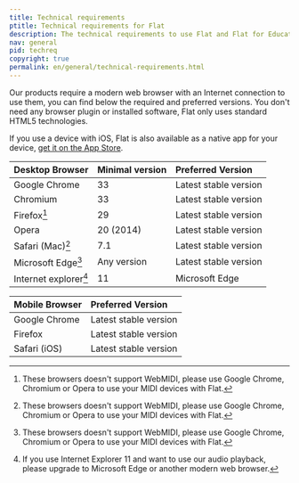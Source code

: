 ```yaml
---
title: Technical requirements
ptitle: Technical requirements for Flat
description: The technical requirements to use Flat and Flat for Education.
nav: general
pid: techreq
copyright: true
permalink: en/general/technical-requirements.html
---
```


Our products require a modern web browser with an Internet connection to use them, you can find below the required and preferred versions. You don't need any browser plugin or installed software, Flat only uses standard HTML5 technologies. 

If you use a device with iOS, Flat is also available as a native app for your device, [get it on the App Store](https://itunes.apple.com/us/app/flat-music-notation/id1177592149?mt=8).

| Desktop Browser | Minimal version | Preferred Version |
|:----------------|:----------------|:------------------|
| Google Chrome | 33 | Latest stable version |
| Chromium | 33 | Latest stable version |
| Firefox[^1] | 29 | Latest stable version |
| Opera | 20 (2014) | Latest stable version |
| Safari (Mac)[^1]  | 7.1 | Latest stable version |
| Microsoft Edge[^1] | Any version | Latest stable version |
| Internet explorer[^2] | 11 | Microsoft Edge |

| Mobile Browser | Preferred Version |
|:---------------|:------------------|
| Google Chrome | Latest stable version |
| Firefox | Latest stable version |
| Safari (iOS) | Latest stable version |

[^1]: These browsers doesn't support WebMIDI, please use Google Chrome, Chromium or Opera to use your MIDI devices with Flat.
[^2]: If you use Internet Explorer 11 and want to use our audio playback, please upgrade to Microsoft Edge or another modern web browser.